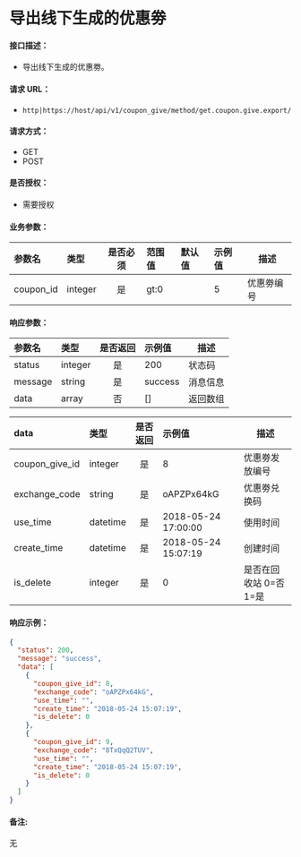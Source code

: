 # 导出线下生成的优惠劵

#### 接口描述：
- 导出线下生成的优惠劵。

#### 请求 URL：
- `http|https://host/api/v1/coupon_give/method/get.coupon.give.export/`

#### 请求方式：
- GET
- POST

#### 是否授权：
- 需要授权

#### 业务参数：
|参数名|类型|是否必须|范围值|默认值|示例值|描述|
|:----|:---|:---:|:-----|:-----|:-----|-----|
|coupon_id |integer |是 |gt:0 | |5 |优惠劵编号 |

#### 响应参数：
|参数名|类型|是否返回|示例值|描述|
|:-----|:-----|:---:|:-----|-----|
|status |integer |是 |200 |状态码 |
|message |string |是 |success |消息信息 |
|data |array |否 |[] |返回数组 |

|data|类型|是否返回|示例值|描述|
|:-----|:-----|:---:|:-----|-----|
|coupon_give_id |integer |是 |8 |优惠劵发放编号 |
|exchange_code |string |是 |oAPZPx64kG |优惠劵兑换码 |
|use_time |datetime |是 |2018-05-24 17:00:00 |使用时间 |
|create_time |datetime |是 |2018-05-24 15:07:19 |创建时间 |
|is_delete |integer |是 |0 |是否在回收站 0=否 1=是 |

#### 响应示例：
```json
{
  "status": 200,
  "message": "success",
  "data": [
    {
      "coupon_give_id": 8,
      "exchange_code": "oAPZPx64kG",
      "use_time": "",
      "create_time": "2018-05-24 15:07:19",
      "is_delete": 0
    },
    {
      "coupon_give_id": 9,
      "exchange_code": "8TxQqQ2TUV",
      "use_time": "",
      "create_time": "2018-05-24 15:07:19",
      "is_delete": 0
    }
  ]
}
```

#### 备注:
无